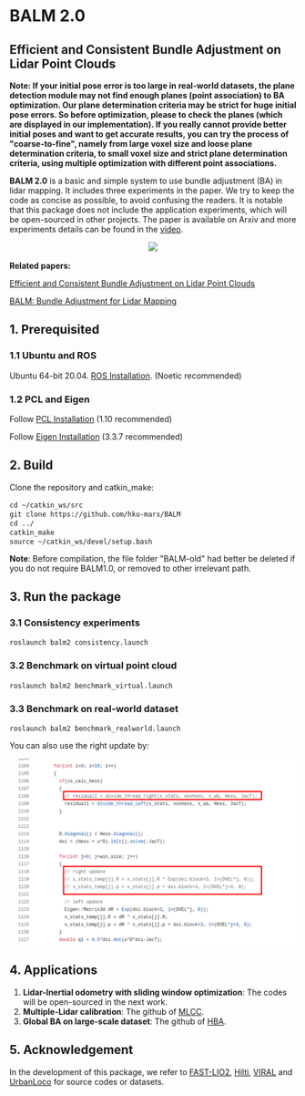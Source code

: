 # BALM 2.0

## Efficient and Consistent Bundle Adjustment on Lidar Point Clouds

**Note: If your initial pose error is too large in real-world datasets, the plane detection module may not find enough planes (point association) to BA optimization. Our plane determination criteria may be strict for huge initial pose errors. So before optimization, please to check the planes (which are displayed in our implementation). If you really cannot provide better initial poses and want to get accurate results, you can try the process of "coarse-to-fine", namely from large voxel size and loose plane determination criteria, to small voxel size and strict plane determination criteria, using multiple optimization with different point associations.** 

**BALM 2.0** is a basic and simple system to use bundle adjustment (BA) in lidar mapping. It includes three experiments in the paper. We try to keep the code as concise as possible, to avoid confusing the readers. It is notable that this package does not include the application experiments, which will be open-sourced in other projects. The paper  is available on Arxiv and more experiments details can be found in the [video](https://youtu.be/MDrIAyhQ-9E).

<div align="center">
    <img src="./pic/formulation.png" width = 50% >
</div>

**Related papers:**

[Efficient and Consistent Bundle Adjustment on Lidar Point Clouds](https://arxiv.org/abs/2209.08854)

[BALM: Bundle Adjustment for Lidar Mapping](https://ieeexplore.ieee.org/abstract/document/9366383)

## 1. Prerequisited

### 1.1 Ubuntu and ROS

Ubuntu 64-bit 20.04.  [ROS Installation](http://wiki.ros.org/ROS/Installation). (Noetic recommended)

### 1.2 PCL and Eigen

Follow [PCL Installation](https://pointclouds.org/) (1.10 recommended)

Follow [Eigen Installation](https://eigen.tuxfamily.org/index.php?title=Main_Page) (3.3.7 recommended)

## 2. Build

Clone the repository and catkin_make:

```
cd ~/catkin_ws/src
git clone https://github.com/hku-mars/BALM
cd ../
catkin_make
source ~/catkin_ws/devel/setup.bash
```

**Note**: Before compilation, the file folder "BALM-old" had better be deleted if you do not require BALM1.0, or removed to other irrelevant path.

## 3. Run the package

### 3.1 Consistency experiments

```
roslaunch balm2 consistency.launch
```

### 3.2 Benchmark on virtual point cloud

```
roslaunch balm2 benchmark_virtual.launch
```

### 3.3 Benchmark on real-world dataset

```
roslaunch balm2 benchmark_realworld.launch
```

You can also use the right update by: 

![right_update](./pic/right_update.png)

## 4. Applications

1. **Lidar-Inertial odometry with sliding window optimization**:  The codes will be open-sourced in the next work.
2. **Multiple-Lidar calibration**: The github of [MLCC](https://github.com/hku-mars/mlcc).
3. **Global BA on large-scale dataset**: The github of  [HBA](https://github.com/hku-mars/HBA).

## 5. Acknowledgement

In the development of this package, we refer to [FAST-LIO2](https://github.com/hku-mars/FAST_LIO), [Hilti](https://www.hilti-challenge.com/), [VIRAL](https://ntu-aris.github.io/ntu_viral_dataset/) and [UrbanLoco](https://github.com/weisongwen/UrbanLoco) for source codes or datasets.

